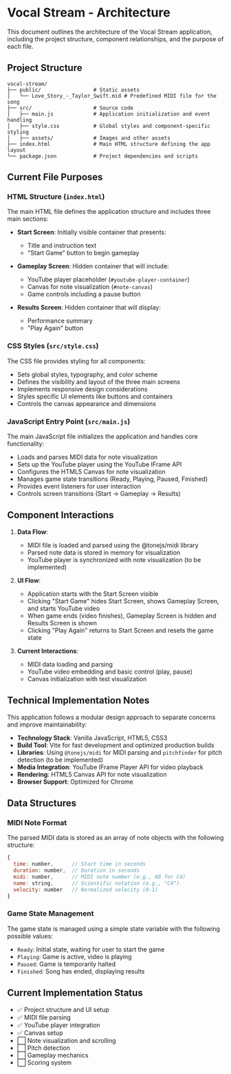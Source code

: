 # Vocal Stream - Architecture

This document outlines the architecture of the Vocal Stream application, including the project structure, component relationships, and the purpose of each file.

## Project Structure

```
vocal-stream/
├── public/                 # Static assets
│   └── Love_Story_-_Taylor_Swift.mid # Predefined MIDI file for the song
├── src/                    # Source code
│   ├── main.js             # Application initialization and event handling
│   ├── style.css           # Global styles and component-specific styling
│   ├── assets/             # Images and other assets
├── index.html              # Main HTML structure defining the app layout
└── package.json            # Project dependencies and scripts
```

## Current File Purposes

### HTML Structure (`index.html`)

The main HTML file defines the application structure and includes three main sections:

- **Start Screen**: Initially visible container that presents:

  - Title and instruction text
  - "Start Game" button to begin gameplay

- **Gameplay Screen**: Hidden container that will include:

  - YouTube player placeholder (`#youtube-player-container`)
  - Canvas for note visualization (`#note-canvas`)
  - Game controls including a pause button

- **Results Screen**: Hidden container that will display:
  - Performance summary
  - "Play Again" button

### CSS Styles (`src/style.css`)

The CSS file provides styling for all components:

- Sets global styles, typography, and color scheme
- Defines the visibility and layout of the three main screens
- Implements responsive design considerations
- Styles specific UI elements like buttons and containers
- Controls the canvas appearance and dimensions

### JavaScript Entry Point (`src/main.js`)

The main JavaScript file initializes the application and handles core functionality:

- Loads and parses MIDI data for note visualization
- Sets up the YouTube player using the YouTube IFrame API
- Configures the HTML5 Canvas for note visualization
- Manages game state transitions (Ready, Playing, Paused, Finished)
- Provides event listeners for user interaction
- Controls screen transitions (Start → Gameplay → Results)

## Component Interactions

1. **Data Flow**:

   - MIDI file is loaded and parsed using the @tonejs/midi library
   - Parsed note data is stored in memory for visualization
   - YouTube player is synchronized with note visualization (to be implemented)

2. **UI Flow**:

   - Application starts with the Start Screen visible
   - Clicking "Start Game" hides Start Screen, shows Gameplay Screen, and starts YouTube video
   - When game ends (video finishes), Gameplay Screen is hidden and Results Screen is shown
   - Clicking "Play Again" returns to Start Screen and resets the game state

3. **Current Interactions**:
   - MIDI data loading and parsing
   - YouTube video embedding and basic control (play, pause)
   - Canvas initialization with test visualization

## Technical Implementation Notes

This application follows a modular design approach to separate concerns and improve maintainability:

- **Technology Stack**: Vanilla JavaScript, HTML5, CSS3
- **Build Tool**: Vite for fast development and optimized production builds
- **Libraries**: Using `@tonejs/midi` for MIDI parsing and `pitchfinder` for pitch detection (to be implemented)
- **Media Integration**: YouTube IFrame Player API for video playback
- **Rendering**: HTML5 Canvas API for note visualization
- **Browser Support**: Optimized for Chrome

## Data Structures

### MIDI Note Format

The parsed MIDI data is stored as an array of note objects with the following structure:

```javascript
{
  time: number,      // Start time in seconds
  duration: number,  // Duration in seconds
  midi: number,      // MIDI note number (e.g., 60 for C4)
  name: string,      // Scientific notation (e.g., "C4")
  velocity: number   // Normalized velocity (0-1)
}
```

### Game State Management

The game state is managed using a simple state variable with the following possible values:

- `Ready`: Initial state, waiting for user to start the game
- `Playing`: Game is active, video is playing
- `Paused`: Game is temporarily halted
- `Finished`: Song has ended, displaying results

## Current Implementation Status

- ✅ Project structure and UI setup
- ✅ MIDI file parsing
- ✅ YouTube player integration
- ✅ Canvas setup
- ⬜ Note visualization and scrolling
- ⬜ Pitch detection
- ⬜ Gameplay mechanics
- ⬜ Scoring system
